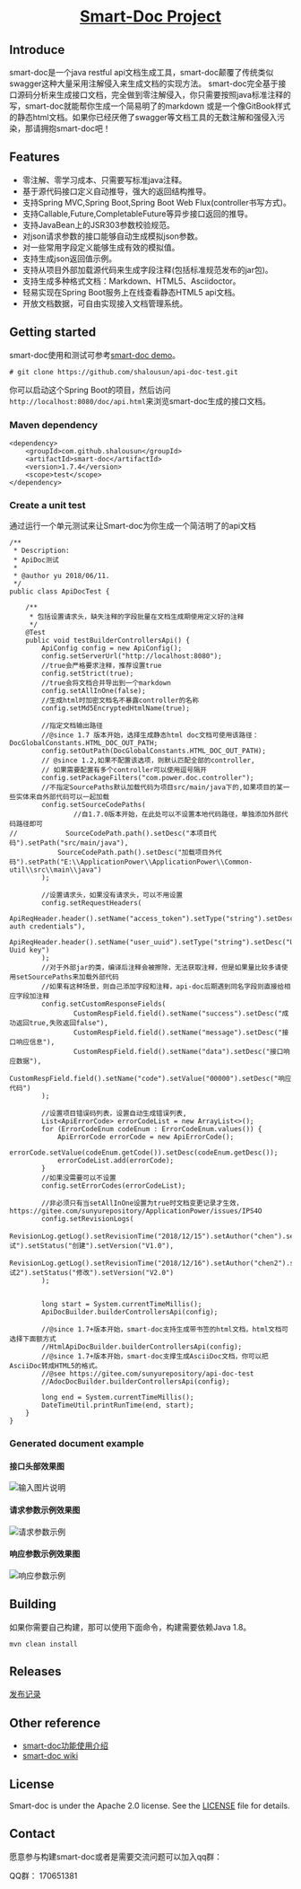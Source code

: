 <h1 align="center"><a href="https://github.com/shalousun/smart-doc" target="_blank">Smart-Doc Project</a></h1>

## Introduce
smart-doc是一个java restful api文档生成工具，smart-doc颠覆了传统类似swagger这种大量采用注解侵入来生成文档的实现方法。
smart-doc完全基于接口源码分析来生成接口文档，完全做到零注解侵入，你只需要按照java标准注释的写，smart-doc就能帮你生成一个简易明了的markdown
或是一个像GitBook样式的静态html文档。如果你已经厌倦了swagger等文档工具的无数注解和强侵入污染，那请拥抱smart-doc吧！
## Features
- 零注解、零学习成本、只需要写标准java注释。
- 基于源代码接口定义自动推导，强大的返回结构推导。
- 支持Spring MVC,Spring Boot,Spring Boot Web Flux(controller书写方式)。
- 支持Callable,Future,CompletableFuture等异步接口返回的推导。
- 支持JavaBean上的JSR303参数校验规范。
- 对json请求参数的接口能够自动生成模拟json参数。
- 对一些常用字段定义能够生成有效的模拟值。
- 支持生成json返回值示例。
- 支持从项目外部加载源代码来生成字段注释(包括标准规范发布的jar包)。
- 支持生成多种格式文档：Markdown、HTML5、Asciidoctor。
- 轻易实现在Spring Boot服务上在线查看静态HTML5 api文档。
- 开放文档数据，可自由实现接入文档管理系统。
## Getting started
smart-doc使用和测试可参考[smart-doc demo](https://gitee.com/sunyurepository/api-doc-test.git)。
```
# git clone https://github.com/shalousun/api-doc-test.git
```
你可以启动这个Spring Boot的项目，然后访问`http://localhost:8080/doc/api.html`来浏览smart-doc生成的接口文档。
### Maven dependency
```
<dependency>
    <groupId>com.github.shalousun</groupId>
    <artifactId>smart-doc</artifactId>
    <version>1.7.4</version>
    <scope>test</scope>
</dependency>
```
### Create a unit test
通过运行一个单元测试来让Smart-doc为你生成一个简洁明了的api文档
```
/**
 * Description:
 * ApiDoc测试
 *
 * @author yu 2018/06/11.
 */
public class ApiDocTest {

    /**
     * 包括设置请求头，缺失注释的字段批量在文档生成期使用定义好的注释
     */
    @Test
    public void testBuilderControllersApi() {
        ApiConfig config = new ApiConfig();
        config.setServerUrl("http://localhost:8080");
        //true会严格要求注释，推荐设置true
        config.setStrict(true);
        //true会将文档合并导出到一个markdown
        config.setAllInOne(false);
        //生成html时加密文档名不暴露controller的名称
        config.setMd5EncryptedHtmlName(true);

        //指定文档输出路径
        //@since 1.7 版本开始，选择生成静态html doc文档可使用该路径：DocGlobalConstants.HTML_DOC_OUT_PATH;
        config.setOutPath(DocGlobalConstants.HTML_DOC_OUT_PATH);
        // @since 1.2,如果不配置该选项，则默认匹配全部的controller,
        // 如果需要配置有多个controller可以使用逗号隔开
        config.setPackageFilters("com.power.doc.controller");
        //不指定SourcePaths默认加载代码为项目src/main/java下的,如果项目的某一些实体来自外部代码可以一起加载
        config.setSourceCodePaths(
                //自1.7.0版本开始，在此处可以不设置本地代码路径，单独添加外部代码路径即可
//            SourceCodePath.path().setDesc("本项目代码").setPath("src/main/java"),
            SourceCodePath.path().setDesc("加载项目外代码").setPath("E:\\ApplicationPower\\ApplicationPower\\Common-util\\src\\main\\java")
        );

        //设置请求头，如果没有请求头，可以不用设置
        config.setRequestHeaders(
                ApiReqHeader.header().setName("access_token").setType("string").setDesc("Basic auth credentials"),
                ApiReqHeader.header().setName("user_uuid").setType("string").setDesc("User Uuid key")
        );
        //对于外部jar的类，编译后注释会被擦除，无法获取注释，但是如果量比较多请使用setSourcePaths来加载外部代码
        //如果有这种场景，则自己添加字段和注释，api-doc后期遇到同名字段则直接给相应字段加注释
        config.setCustomResponseFields(
                CustomRespField.field().setName("success").setDesc("成功返回true,失败返回false"),
                CustomRespField.field().setName("message").setDesc("接口响应信息"),
                CustomRespField.field().setName("data").setDesc("接口响应数据"),
                CustomRespField.field().setName("code").setValue("00000").setDesc("响应代码")
        );

        //设置项目错误码列表，设置自动生成错误列表,
        List<ApiErrorCode> errorCodeList = new ArrayList<>();
        for (ErrorCodeEnum codeEnum : ErrorCodeEnum.values()) {
            ApiErrorCode errorCode = new ApiErrorCode();
            errorCode.setValue(codeEnum.getCode()).setDesc(codeEnum.getDesc());
            errorCodeList.add(errorCode);
        }
        //如果没需要可以不设置
        config.setErrorCodes(errorCodeList);

        //非必须只有当setAllInOne设置为true时文档变更记录才生效，https://gitee.com/sunyurepository/ApplicationPower/issues/IPS4O
        config.setRevisionLogs(
                RevisionLog.getLog().setRevisionTime("2018/12/15").setAuthor("chen").setRemarks("测试").setStatus("创建").setVersion("V1.0"),
                RevisionLog.getLog().setRevisionTime("2018/12/16").setAuthor("chen2").setRemarks("测试2").setStatus("修改").setVersion("V2.0")
        );


        long start = System.currentTimeMillis();
        ApiDocBuilder.builderControllersApi(config);

        //@since 1.7+版本开始，smart-doc支持生成带书签的html文档，html文档可选择下面额方式
        //HtmlApiDocBuilder.builderControllersApi(config);
        //@since 1.7+版本开始，smart-doc支撑生成AsciiDoc文档，你可以把AsciiDoc转成HTML5的格式。
        //@see https://gitee.com/sunyurepository/api-doc-test
        //AdocDocBuilder.builderControllersApi(config);
                
        long end = System.currentTimeMillis();
        DateTimeUtil.printRunTime(end, start);
    }
}
```
### Generated document example
#### 接口头部效果图
![输入图片说明](https://images.gitee.com/uploads/images/2018/0905/173104_abcf4345_144669.png "1.png")
#### 请求参数示例效果图
![请求参数示例](https://images.gitee.com/uploads/images/2018/0905/172510_853735b9_144669.png "2.png")
#### 响应参数示例效果图
![响应参数示例](https://images.gitee.com/uploads/images/2018/0905/172538_1918820c_144669.png "3.png")
## Building
如果你需要自己构建，那可以使用下面命令，构建需要依赖Java 1.8。
```
mvn clean install
```
## Releases
[发布记录](https://gitee.com/sunyurepository/smart-doc/blob/master/RELEASE.md)
## Other reference
- [smart-doc功能使用介绍](https://my.oschina.net/u/1760791/blog/2250962)
- [smart-doc wiki](https://gitee.com/sunyurepository/smart-doc/wikis/Home?sort_id=1652800)
## License
Smart-doc is under the Apache 2.0 license.  See the [LICENSE](https://gitee.com/sunyurepository/smart-doc/blob/master/license.txt) file for details.
## Contact
愿意参与构建smart-doc或者是需要交流问题可以加入qq群：

QQ群： 170651381
